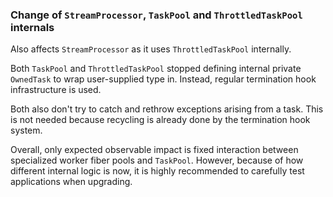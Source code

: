 ### Change of `StreamProcessor`, `TaskPool` and `ThrottledTaskPool` internals

Also affects `StreamProcessor` as it uses `ThrottledTaskPool` internally.

Both `TaskPool` and `ThrottledTaskPool` stopped defining internal private
`OwnedTask` to wrap user-supplied type in. Instead, regular termination hook
infrastructure is used.

Both also don't try to catch and rethrow exceptions arising from a task. This is
not needed because recycling is already done by the termination hook system.

Overall, only expected observable impact is fixed interaction between
specialized worker fiber pools and `TaskPool`. However, because of how different
internal logic is now, it is highly recommended to carefully test applications
when upgrading.
